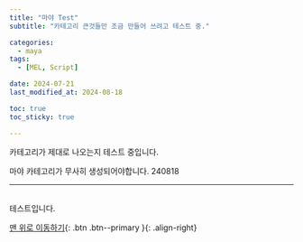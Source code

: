 ```yaml
---
title: "마야 Test"
subtitle: "카테고리 큰것들만 조금 만들어 쓰려고 테스트 중."

categories:
  - maya
tags: 
  - [MEL, Script]

date: 2024-07-21
last_modified_at: 2024-08-18

toc: true
toc_sticky: true

---
```


카테고리가 제대로 나오는지 테스트 중입니다.

마야 카테고리가 무사히 생성되어야합니다. 
240818


***
<br>
    테스트입니다.


[맨 위로 이동하기](#){: .btn .btn--primary }{: .align-right}